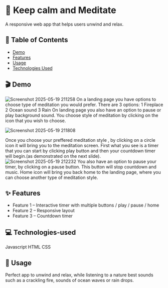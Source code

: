 # 🚀 Keep calm and Meditate

 A responsive web app that helps users unwind and relax.
 

## 📖 Table of Contents

- [Demo](#demo)
- [Features](#features)
- [Usage](#usage)
- [Technologies Used](#technologies-used)


## 🎬 Demo
![Screenshot 2025-05-19 211258](https://github.com/user-attachments/assets/511a0b01-53b2-4f96-bcc2-67653ab6570c)
On a landing page you have options to choose type of meditation you would prefer.
There are 3 options:
1 Fireplace
2 Ocean sound
3 Rain
On landing page you also have an option to pause or play background sound.
You choose style of meditation by clicking on the icon that you wish to choose.

![Screenshot 2025-05-19 211808](https://github.com/user-attachments/assets/85f56063-ddb3-4c69-93bc-494757a42ff2)

Once you choose your preffered meditation style , by clicking on a circle icon it will bring you to the meditation screen.
First what you see is a timer that you can start by clicking play button and then your countdown timer will begin.(as demonstrated on the next slide).
![Screenshot 2025-05-19 212232](https://github.com/user-attachments/assets/77ca8ed8-0c40-4db4-9087-7d9c8d3ee1f8)
You also have an option to pause your timer, by clicking on a pause button. This button will stop countdown and music.
Home icon will bring you back home to the landing page, where you can choose another type of meditation style.



## ✨ Features
- Feature 1 – Interactive timer with multiple buttons / play / pause / home
- Feature 2 –  Responsive layout
- Feature 3 – Countdown timer

  
  
## 💻 Technologies-used
Javascript
HTML
CSS


## 📝 Usage

Perfect app to unwind and  relax, while listening to a nature best sounds such as a crackling fire, sounds of ocean waves or rain drops. 


